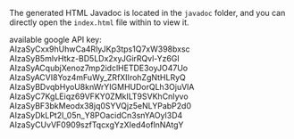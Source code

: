 The generated HTML Javadoc is located in the `javadoc` folder, and you can directly open the `index.html` file 
within to 
view it.

available google API key:  
AIzaSyCxx9hUhwCa4RlyJKp3tps1Q7xW398bxsc  
AIzaSyB5mlvHtkz-BD5LDx2xyJGirRQvl-Yz6GI  
AIzaSyACqubjXenoz7mp2idclHETDE3oyJO47Uo  
AIzaSyACVI8Yoz4mFuWy_ZRfXIIrohZgNtHLRyQ  
AIzaSyBDvqbHyoU8knWrYIGMHUDorQLh3OjuVlA  
AIzaSyC7KgLEiqz69VFKY0ZMkILT9SVKhCnIyvo  
AIzaSyBF3bkMeodx38jq0SYVQjz5eNLYPabP2d0  
AIzaSyDkLPt2l_05n_Y8POacidCn3snYAOyI3D4
AIzaSyCUvVF0909szfTqcxgYzXIed4oflnNAtgY
